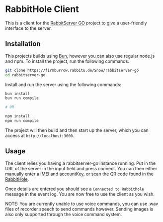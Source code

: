 # RabbitHole Client

This is a client for the [RabbitServer GO](https://firmburrow.rabbitu.de/Snow/rabbitserver-go) project to give a user-friendly interface to the server.

## Installation

This projects builds using [Bun](https://bun.sh/), however you can also use regular node.js and npm. To install the project, run the following commands:

```bash
git clone https://firmburrow.rabbitu.de/Snow/rabbitserver-go
cd rabbitserver-go
```

Install and run the server using the following commands:

```bash
bun install
bun run compile

# OR

npm install
npm run compile
```

The project will then build and then start up the server, which you can access at `http://localhost:3000`.

## Usage

The client relies you having a rabbitserver-go instance running. Put in the URL of the server in the input field and press connect. You can then either manually enter a IMEI and accountKey, or scan the QR code found in the [RabbitHole](https://hole.rabbit.tech/activate).

Once details are entered you should see a `Connected to Rabbithole` message in the event log. You are now free to use the client as you wish.

NOTE: You are currently unable to use voice commands, you can use .wav files of recorder speech to send commands however. Sending images is also only supported through the voice command system.
